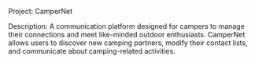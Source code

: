Project: CamperNet

Description: A communication platform designed for campers to manage their connections and meet like-minded outdoor enthusiasts. 
             CamperNet allows users to discover new camping partners, modify their contact lists, and communicate about camping-related activities. 
            
